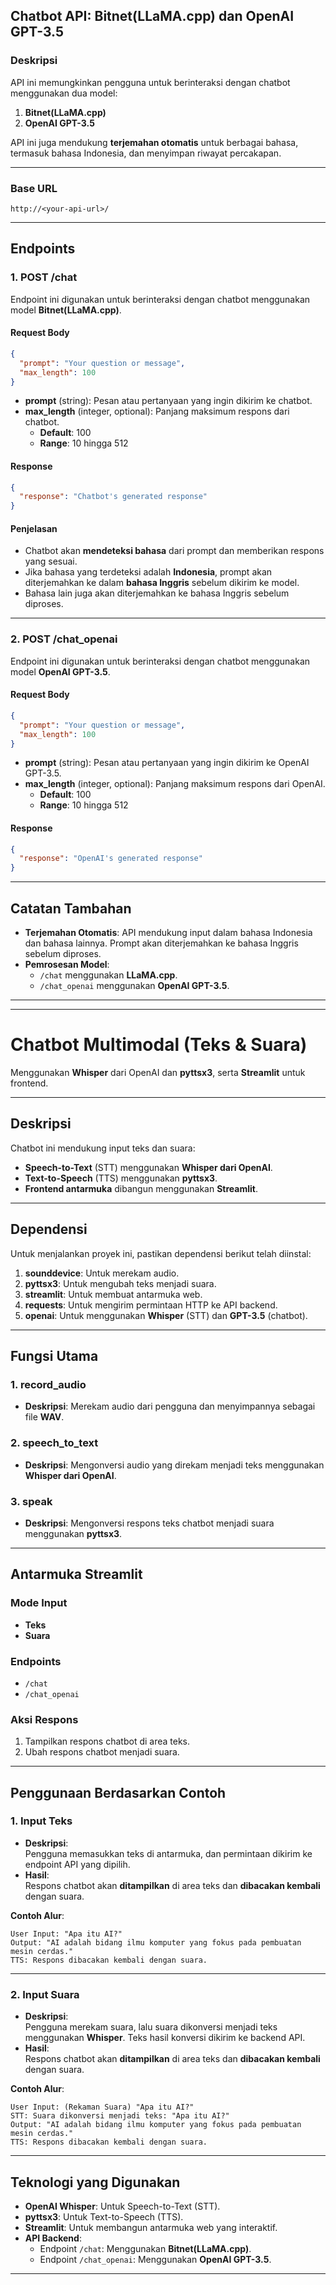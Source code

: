 
## Chatbot API: Bitnet(LLaMA.cpp) dan OpenAI GPT-3.5

### Deskripsi  
API ini memungkinkan pengguna untuk berinteraksi dengan chatbot menggunakan dua model:
1. **Bitnet(LLaMA.cpp)**  
2. **OpenAI GPT-3.5**  

API ini juga mendukung **terjemahan otomatis** untuk berbagai bahasa, termasuk bahasa Indonesia, dan menyimpan riwayat percakapan.

---

### Base URL  
```
http://<your-api-url>/
```

---

## Endpoints  

### 1. **POST /chat**  
Endpoint ini digunakan untuk berinteraksi dengan chatbot menggunakan model **Bitnet(LLaMA.cpp)**.

#### Request Body  
```json
{
  "prompt": "Your question or message",
  "max_length": 100
}
```
- **prompt** (string): Pesan atau pertanyaan yang ingin dikirim ke chatbot.  
- **max_length** (integer, optional): Panjang maksimum respons dari chatbot.  
   - **Default**: 100  
   - **Range**: 10 hingga 512  

#### Response  
```json
{
  "response": "Chatbot's generated response"
}
```

#### Penjelasan  
- Chatbot akan **mendeteksi bahasa** dari prompt dan memberikan respons yang sesuai.  
- Jika bahasa yang terdeteksi adalah **Indonesia**, prompt akan diterjemahkan ke dalam **bahasa Inggris** sebelum dikirim ke model.  
- Bahasa lain juga akan diterjemahkan ke bahasa Inggris sebelum diproses.


---

### 2. **POST /chat_openai**  
Endpoint ini digunakan untuk berinteraksi dengan chatbot menggunakan model **OpenAI GPT-3.5**.

#### Request Body  
```json
{
  "prompt": "Your question or message",
  "max_length": 100
}
```
- **prompt** (string): Pesan atau pertanyaan yang ingin dikirim ke OpenAI GPT-3.5.  
- **max_length** (integer, optional): Panjang maksimum respons dari OpenAI.  
   - **Default**: 100  
   - **Range**: 10 hingga 512  

#### Response  
```json
{
  "response": "OpenAI's generated response"
}
```

---

## Catatan Tambahan  
- **Terjemahan Otomatis**: API mendukung input dalam bahasa Indonesia dan bahasa lainnya. Prompt akan diterjemahkan ke bahasa Inggris sebelum diproses.  
- **Pemrosesan Model**:  
   - `/chat` menggunakan **LLaMA.cpp**.  
   - `/chat_openai` menggunakan **OpenAI GPT-3.5**.

---



---

# **Chatbot Multimodal (Teks & Suara)**  
Menggunakan **Whisper** dari OpenAI dan **pyttsx3**, serta **Streamlit** untuk frontend.

---

## **Deskripsi**  
Chatbot ini mendukung input teks dan suara:  
- **Speech-to-Text** (STT) menggunakan **Whisper dari OpenAI**.  
- **Text-to-Speech** (TTS) menggunakan **pyttsx3**.  
- **Frontend antarmuka** dibangun menggunakan **Streamlit**.

---

## **Dependensi**  
Untuk menjalankan proyek ini, pastikan dependensi berikut telah diinstal:  

1. **sounddevice**: Untuk merekam audio.  
2. **pyttsx3**: Untuk mengubah teks menjadi suara.  
3. **streamlit**: Untuk membuat antarmuka web.  
4. **requests**: Untuk mengirim permintaan HTTP ke API backend.  
5. **openai**: Untuk menggunakan **Whisper** (STT) dan **GPT-3.5** (chatbot).  

---

## **Fungsi Utama**  

### 1. **record_audio**  
- **Deskripsi**: Merekam audio dari pengguna dan menyimpannya sebagai file **WAV**.  

### 2. **speech_to_text**  
- **Deskripsi**: Mengonversi audio yang direkam menjadi teks menggunakan **Whisper dari OpenAI**.  

### 3. **speak**  
- **Deskripsi**: Mengonversi respons teks chatbot menjadi suara menggunakan **pyttsx3**.  

---

## **Antarmuka Streamlit**  

### **Mode Input**  
- **Teks**  
- **Suara**  

### **Endpoints**  
- `/chat`  
- `/chat_openai`  

### **Aksi Respons**  
1. Tampilkan respons chatbot di area teks.  
2. Ubah respons chatbot menjadi suara.  

---

## **Penggunaan Berdasarkan Contoh**  

### 1. **Input Teks**  
- **Deskripsi**:  
   Pengguna memasukkan teks di antarmuka, dan permintaan dikirim ke endpoint API yang dipilih.  
- **Hasil**:  
   Respons chatbot akan **ditampilkan** di area teks dan **dibacakan kembali** dengan suara.  

**Contoh Alur**:  
```
User Input: "Apa itu AI?"  
Output: "AI adalah bidang ilmu komputer yang fokus pada pembuatan mesin cerdas."  
TTS: Respons dibacakan kembali dengan suara.
```

---

### 2. **Input Suara**  
- **Deskripsi**:  
   Pengguna merekam suara, lalu suara dikonversi menjadi teks menggunakan **Whisper**. Teks hasil konversi dikirim ke backend API.  
- **Hasil**:  
   Respons chatbot akan **ditampilkan** di area teks dan **dibacakan kembali** dengan suara.  

**Contoh Alur**:  
```
User Input: (Rekaman Suara) "Apa itu AI?"  
STT: Suara dikonversi menjadi teks: "Apa itu AI?"  
Output: "AI adalah bidang ilmu komputer yang fokus pada pembuatan mesin cerdas."  
TTS: Respons dibacakan kembali dengan suara.
```

---

## **Teknologi yang Digunakan**  
- **OpenAI Whisper**: Untuk Speech-to-Text (STT).  
- **pyttsx3**: Untuk Text-to-Speech (TTS).  
- **Streamlit**: Untuk membangun antarmuka web yang interaktif.  
- **API Backend**:  
   - Endpoint `/chat`: Menggunakan **Bitnet(LLaMA.cpp)**.  
   - Endpoint `/chat_openai`: Menggunakan **OpenAI GPT-3.5**.  

---

